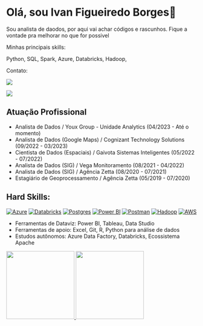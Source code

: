 # Olá, sou Ivan Figueiredo Borges👋

Sou analista de daodos, por aqui vai achar códigos e rascunhos. Fique a vontade pra melhorar no que for possivel 

Minhas principais skills:

<link rel="stylesheet" href="https://cdn.jsdelivr.net/gh/devicons/devicon@v2.15.1/devicon.min.css"> Python, <link rel="stylesheet" href="https://cdn.jsdelivr.net/gh/devicons/devicon@v2.15.1/devicon.min.css"> SQL, <link rel="stylesheet" href="https://cdn.jsdelivr.net/gh/devicons/devicon@v2.15.1/devicon.min.css"> Spark, <link rel="stylesheet" href="https://cdn.jsdelivr.net/gh/devicons/devicon@v2.15.1/devicon.min.css"> Azure, <link rel="stylesheet" href="https://cdn.jsdelivr.net/gh/devicons/devicon@v2.15.1/devicon.min.css"> Databricks, <link rel="stylesheet" href="https://cdn.jsdelivr.net/gh/devicons/devicon@v2.15.1/devicon.min.css"> Hadoop, <link rel="stylesheet" href="https://cdn.jsdelivr.net/gh/devicons/devicon@v2.15.1/devicon.min.css">

Contato:

<a href="https://www.linkedin.com/in/demetrius-mata-6aa74910a/" target="_blank"><img src="https://img.shields.io/badge/-LinkedIn-%230077B5?style=for-the-badge&logo=linkedin&logoColor=white" target="_blank"></a>   
</div> <a href = "ivanfborges@gmail.com"><img src="https://img.shields.io/badge/Gmail-D14836?style=for-the-badge&logo=gmail&logoColor=white" target="_blank"></a>

## Atuação Profissional 

- Analista de Dados / Youx Group - Unidade Analytics (04/2023 - Até o momento)
- Analista de Dados (Google Maps) / Cognizant Technology Solutions (09/2022 - 03/2023)
- Cientista de Dados (Espaciais) / Gaivota Sistemas Inteligentes (05/2022 - 07/2022)
- Analista de Dados (SIG) / Vega Monitoramento (08/2021 - 04/2022)
- Analista de Dados (SIG) / Agência Zetta (08/2020 - 07/2021)
- Estagiário de Geoprocessamento / Agência Zetta (05/2019 - 07/2020)

## Hard Skills:
[![Azure](https://img.shields.io/badge/microsoft%20azure-0089D6?style=for-the-badge&logo=microsoft-azure&logoColor=white)](https://github.com/ivanfborges/ivanfborges/edit/main/README.md)
[![Databricks](https://img.shields.io/badge/Databricks-FF3621?style=for-the-badge&logo=Databricks&logoColor=white)](https://github.com/ivanfborges/ivanfborges/edit/main/README.md)
[![Postgres](https://img.shields.io/badge/PostgreSQL-316192?style=for-the-badge&logo=postgresql&logoColor=white)](https://github.com/ivanfborges/ivanfborges/edit/main/README.md)
[![Power BI](https://img.shields.io/badge/PowerBI-F2C811?style=for-the-badge&logo=Power%20BI&logoColor=white)](https://github.com/ivanfborges/ivanfborges/edit/main/README.md)
[![Postman](https://img.shields.io/badge/Postman-FF6C37?style=for-the-badge&logo=Postman&logoColor=white)](https://github.com/ivanfborges/ivanfborges/edit/main/README.md)
[![Hadoop](https://img.shields.io/badge/Hadoop-5849be?style=for-the-badge&logo=Hadoop&logoColor=white)](https://github.com/ivanfborges/ivanfborges/edit/main/README.md)
[![AWS](https://img.shields.io/badge/AWS-0052CC?style=for-the-badge&logo=AWS&logoColor=white)](https://github.com/ivanfborges/ivanfborges/edit/main/README.md)

- Ferramentas de Dataviz: Power BI, Tableau, Data Studio
- Ferramentas de apoio: Excel, Git, R, Python para análise de dados
- Estudos autônomos: Azure Data Factory, Databricks, Ecossistema Apache 

<div>
<a href="https://github.com/ivanfborges">
<img height="180em" src="https://github-readme-stats.vercel.app/api/top-langs/?username=ivanfborges&layout=compact&langs_count=7&theme=dracula"/>
<img height="180em" src="https://github-readme-stats.vercel.app/api?username=ivanfborges&show_icons=true&theme=dracula&include_all_commits=true&count_private=true"/>
</div>
